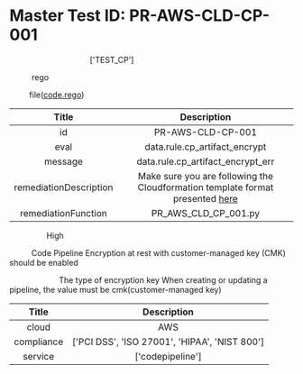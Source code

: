 



# Master Test ID: PR-AWS-CLD-CP-001


***<font color="white">Master Snapshot Id:</font>*** ['TEST_CP']

***<font color="white">type:</font>*** rego

***<font color="white">rule:</font>*** file([code.rego])  
  
  
  
  

|Title|Description|
| :---: | :---: |
|id|PR-AWS-CLD-CP-001|
|eval|data.rule.cp_artifact_encrypt|
|message|data.rule.cp_artifact_encrypt_err|
|remediationDescription|Make sure you are following the Cloudformation template format presented <a href='https://docs.aws.amazon.com/AWSCloudFormation/latest/UserGuide/aws-resource-codedeploy-application.html#cfn-codedeploy-application-computeplatform' target='_blank'>here</a>|
|remediationFunction|PR_AWS_CLD_CP_001.py|


***<font color="white">Severity:</font>*** High

***<font color="white">Title:</font>*** Code Pipeline Encryption at rest with customer-managed key (CMK) should be enabled

***<font color="white">Description:</font>*** The type of encryption key When creating or updating a pipeline, the value must be cmk(customer-managed key)  
  
  

|Title|Description|
| :---: | :---: |
|cloud|AWS|
|compliance|['PCI DSS', 'ISO 27001', 'HIPAA', 'NIST 800']|
|service|['codepipeline']|



[code.rego]: https://github.com/prancer-io/prancer-compliance-test/tree/master/aws/cloud/code.rego
